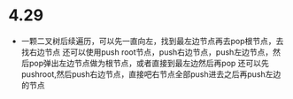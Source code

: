 # 4.29
- 一颗二叉树后续遍历，可以先一直向左，找到最左边节点再去pop根节点，去找右边节点
  还可以使用push root节点，push右边节点，push左边节点，然后pop弹出左边节点做为根节点，或者直接到最左边然后再pop
    还可以先pushroot,然后push右边节点，直接吧右节点全部push进去之后再push左边的节点
